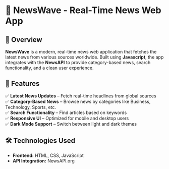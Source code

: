 # 📰 NewsWave - Real-Time News Web App  

## 📌 Overview  
**NewsWave** is a modern, real-time news web application that fetches the latest news from various sources worldwide. Built using **Javascript**, the app integrates with the **NewsAPI** to provide category-based news, search functionality, and a clean user experience.  

## 🎯 Features  
✅ **Latest News Updates** – Fetch real-time headlines from global sources  
✅ **Category-Based News** – Browse news by categories like Business, Technology, Sports, etc.  
✅ **Search Functionality** – Find articles based on keywords  
✅ **Responsive UI** – Optimized for mobile and desktop users  
✅ **Dark Mode Support** – Switch between light and dark themes  

## 🛠️ Technologies Used  
- **Frontend:** HTML, CSS, JavaScript 
- **API Integration:** NewsAPI.org 
